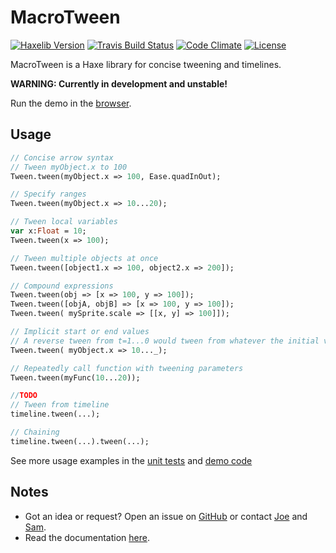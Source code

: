 # MacroTween

[![Haxelib Version](https://img.shields.io/github/tag/JoeCreates/MacroTween.svg?style=flat-square&label=haxelib)](http://lib.haxe.org/p/MacroTween)
[![Travis Build Status](https://img.shields.io/travis/JoeCreates/MacroTween.svg?style=flat-square)](https://travis-ci.org/JoeCreates/MacroTween)
[![Code Climate](https://img.shields.io/codeclimate/issues/github/JoeCreates/MacroTween.svg?style=flat-square)](https://codeclimate.com/github/JoeCreates/MacroTween/issues)
[![License](https://img.shields.io/badge/License-BSD%203--Clause-blue.svg)](https://github.com/JoeCreates/MacroTween/blob/master/LICENSE)

MacroTween is a Haxe library for concise tweening and timelines.

**WARNING: Currently in development and unstable!**

Run the demo in the [browser](https://joecreates.github.io/MacroTweenDemo/index.html).

## Usage

```haxe
// Concise arrow syntax
// Tween myObject.x to 100
Tween.tween(myObject.x => 100, Ease.quadInOut);

// Specify ranges
Tween.tween(myObject.x => 10...20);

// Tween local variables
var x:Float = 10;
Tween.tween(x => 100);

// Tween multiple objects at once
Tween.tween([object1.x => 100, object2.x => 200]);

// Compound expressions
Tween.tween(obj => [x => 100, y => 100]);
Tween.tween([objA, objB] => [x => 100, y => 100]);
Tween.tween( mySprite.scale => [[x, y] => 100]]);

// Implicit start or end values
// A reverse tween from t=1...0 would tween from whatever the initial value is to 10
Tween.tween( myObject.x => 10..._);

// Repeatedly call function with tweening parameters
Tween.tween(myFunc(10...20));

//TODO
// Tween from timeline
timeline.tween(...);

// Chaining
timeline.tween(...).tween(...);

```

See more usage examples in the [unit tests](https://github.com/JoeCreates/MacroTween/blob/master/unit/tests/TestReadmeExamples.hx) and [demo code](https://github.com/JoeCreates/MacroTweenDemo)

## Notes
 * Got an idea or request? Open an issue on [GitHub](https://github.com/JoeCreates/MacroTween) or contact [Joe](https://twitter.com/JoeCreates) and [Sam](https://twitter.com/Sam_Twidale).
 * Read the documentation [here](https://joecreates.github.io/MacroTween/macrotween/index.html).
